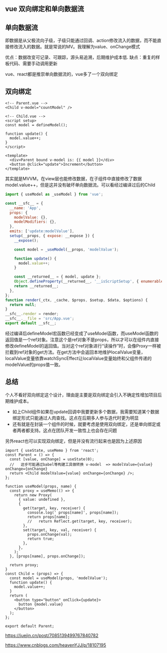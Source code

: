 ## vue 双向绑定和单向数据流

## 单向数据流

即数据是从父极流向子级，子级只能通过回调、action修改流入的数据，而不能直接修改流入的数据。就是常说的MV。我理解为value、onChange模式

优点：数据改变可记录、可跟踪，源头易追溯，后期维护成本低.
缺点：重复的样板代码、需要手动调用更新

vue、react都是推崇单向数据流的，vue多了一个双向绑定

## 双向绑定

```vue
<!-- Parent.vue -->
<Child v-model="countModel" />
```

```vue
<!-- Child.vue -->
<script setup>
const model = defineModel();

function update() {
  model.value++;
}
</script>

<template>
  <div>Parent bound v-model is: {{ model }}</div>
  <button @click="update">Increment</button>
</template>
```

其实就是MVVM，在view层也能修改数据，在子组件中直接修改了数据model.value++，但是这并没有破坏单向数据流。可以看经过编译过后的Child

```js
import { useModel as _useModel } from 'vue';

const __sfc__ = {
  __name: 'App',
  props: {
    modelValue: {},
    modelModifiers: {},
  },
  emits: ['update:modelValue'],
  setup(__props, { expose: __expose }) {
    __expose();

    const model = _useModel(__props, 'modelValue');

    function update() {
      model.value++;
    }

    const __returned__ = { model, update };
    Object.defineProperty(__returned__, '__isScriptSetup', { enumerable: false, value: true });
    return __returned__;
  },
};
function render(_ctx, _cache, $props, $setup, $data, $options) {
  return null;
}
__sfc__.render = render;
__sfc__.__file = 'src/App.vue';
export default __sfc__;
```

经过编译后defineModel宏函数已经变成了useModel函数，而useModel函数的返回值是一个ref对象。注意这个是ref对象不是props，所以才可以在组件内直接修改defineModel的返回值。当对这个ref对象进行“读操作”时，会像Proxy一样被拦截到ref对象的get方法。在get方法中会返回本地维护localValue变量，localValue变量依靠watchSyncEffect让localValue变量始终和父组件传递的modelValue的props值一致。

## 总结

个人不看好双向绑定这个设计，理由是主要是双向绑定会引入不确定性增加项目后期维护成本。

- 如上Child组件如果在update回调中我要更新多个数据，我需要知道某个数据绑定形式只能通过人肉查找。这点在后期多人参与迭代时更为明显
- 还有就是在封装一个组件的时候，就要考虑是使用双向绑定，还是单向绑定或者两者都支持。这点在团队开发一致性上也会存在问题

另外react也可以实现双向绑定，但是并没有流行起来也是因为上述原因

```tsx
import { useState, useMemo } from 'react';
const Parent = () => {
  const [value, onChange] = useState(0);
  //   这步可能通过babel等构建工具做转换 v-model  => modelValue={value} onChange={onChange}
  return <Child modelValue={value} onChange={onChange} />;
};

function useModel(props, name) {
  const proxy = useMemo(() => {
    return new Proxy(
      { value: undefined },
      {
        get(target, key, receiver) {
          console.log(' props[name]', props[name]);
          return props[name];
          //   return Reflect.get(target, key, receiver);
        },
        set(target, key, val, receiver) {
          props.onChange(val);
          return true;
        },
      },
    );`
  }, [props[name], props.onChange]);

  return proxy;
}
const Child = (props) => {
  const model = useModel(props, 'modelValue');
  function update() {
    model.value++;
  }
  return (
    <button type="button" onClick={update}>
      button {model.value}
    </button>
  );
};

export default Parent;
```

https://juejin.cn/post/7085139499767840782

https://www.cnblogs.com/heavenYJJ/p/18107195
